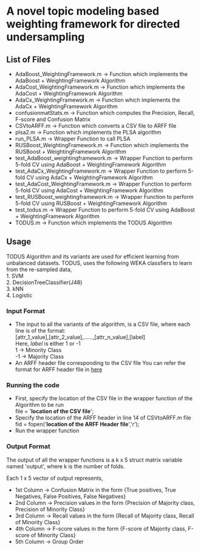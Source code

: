 # A novel topic modeling based weighting framework for directed undersampling

## List of Files
* AdaBoost_WeightingFramework.m -> Function which implements the AdaBoost + WeightingFramework Algorithm 
* AdaCost_WeightingFramework.m -> Function which implements the AdaCost + WeightingFramework Algorithm
* AdaCx_WeightingFramework.m -> Function which implements the AdaCx + WeightingFramework Algorithm
* confusionmatStats.m -> Function which computes the Precision, Recall, F-score and Confusion Matrix 
* CSVtoARFF.m -> Function which converts a CSV file to ARFF file
* plsa2.m -> Function which implements the PLSA algorithm
* run_PLSA.m -> Wrapper Function to call PLSA
* RUSBoost_WeightingFramework.m -> Function which implements the RUSBoost + WeightingFramework Algorithm
* test_AdaBoost_weightingframework.m -> Wrapper Function to perform 5-fold CV using AdaBoost + WeightingFramework Algorithm
* test_AdaCx_WeightingFramework.m -> Wrapper Function to perform 5-fold CV using AdaCx + WeightingFramework Algorithm
* test_AdaCost_WeightingFramework.m -> Wrapper Function to perform 5-fold CV using AdaCost + WeightingFramework Algorithm
* test_RUSBoost_weightingframework.m -> Wrapper Function to perform 5-fold CV using RUSBoost + WeightingFramework Algorithm
* test_todus.m -> Wrapper Function to perform 5-fold CV using AdaBoost + WeightingFramework Algorithm
* TODUS.m -> Function which implements the TODUS Algorithm

## Usage

TODUS Algorithm and its variants are used for efficient learning from unbalanced datasets. TODUS, uses the following WEKA classfiers to learn from the re-sampled data,</br>
	1. SVM</br>
	2. DecisionTreeClassifier(J48)</br>
	3. kNN</br>
	4. Logistic</br>

### Input Format

- The input to all the variants of the algorithm, is a CSV file, where each line is of the format:</br>
		[attr_1_value],[attr_2_value],......,[attr_n_value],[label]</br>
		Here, *label* is either 1 or -1</br>
    1 -> Minority Class</br>
	  -1 -> Majority Class
- An ARFF header file corresponding to the CSV file
		You can refer the format for ARFF header file in [here](http://www.cs.waikato.ac.nz/ml/weka/arff.html)
		
### Running the code

* First, specify the location of the CSV file in the wrapper function of the Algorithm to be run</br>
		file = '**location of the CSV file**'; 
* Specify the location of the ARFF header in line 14 of CSVtoARFF.m file</br>
		fid = fopen('**location of the ARFF Header file**','r');
* Run the wrapper function
		
### Output Format

The output of all the wrapper functions is a k x 5 struct matrix variable named 'output', where k is the number of folds.

Each 1 x 5 vector of output represents,
* 1st Column -> Confusion Matrix in the form {True positives, True Negatives, False Positives, False Negatives}
* 2nd Column -> Precision values in the form {Precision of Majority class, Precision of Minority Class}
* 3rd Column -> Recall values in the form {Recall of Majority class, Recall of Minority Class}
* 4th Column -> F-score values in the form {F-score of Majority class, F-score of Minority Class}
* 5th Column -> Group Order